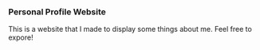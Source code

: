 ### Personal Profile Website

This is a website that I made to display some things about me. Feel free to expore!
